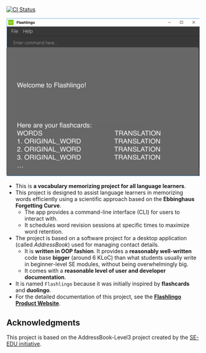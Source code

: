 [![CI Status](https://github.com/AY2324S1-CS2103T-T11-4/tp/workflows/Java%20CI/badge.svg)](https://github.com/AY2324S1-CS2103T-T11-4/tp/actions)

![Ui](docs/images/MainUi.png)

* This is **a vocabulary memorizing project for all language learners**.<br>
* This project is designed to assist language learners in memorizing words efficiently using a scientific approach based on the **Ebbinghaus Forgetting Curve**.
  * The app provides a  command-line interface (CLI) for users to interact with.
  * It schedules word revision sessions at specific times to maximize word retention.
* The project is based on a software project for a desktop application (called _AddressBook_) used for managing contact details.
  * It is **written in OOP fashion**. It provides a **reasonably well-written** code base **bigger** (around 6 KLoC) than what students usually write in beginner-level SE modules, without being overwhelmingly big.
  * It comes with a **reasonable level of user and developer documentation**.
* It is named `Flashlingo` because it was initially inspired by **flashcards** and **duolingo**.
* For the detailed documentation of this project, see the **[Flashlingo Product Website](https://ay2324s1-cs2103t-t11-4.github.io/tp/)**.

## Acknowledgments
This project is based on the AddressBook-Level3 project created by the [SE-EDU initiative](https://se-education.org).
